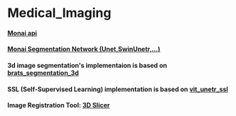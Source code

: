 # Medical_Imaging
#### [Monai api](https://docs.monai.io/en/stable/api.html)
#### [Monai Segmentation Network (Unet,SwinUnetr,...)](https://docs.monai.io/en/stable/networks.html)
#### 3d image segmentation's implementaion is based on [brats_segmentation_3d](https://github.com/Project-MONAI/tutorials/tree/main/3d_segmentation)
#### SSL (Self-Supervised Learning) implementation is based on [vit_unetr_ssl](https://github.com/Project-MONAI/tutorials/tree/main/self_supervised_pretraining/vit_unetr_ssl)
#### 
#### Image Registration Tool: [3D Slicer](https://www.slicer.org/)
